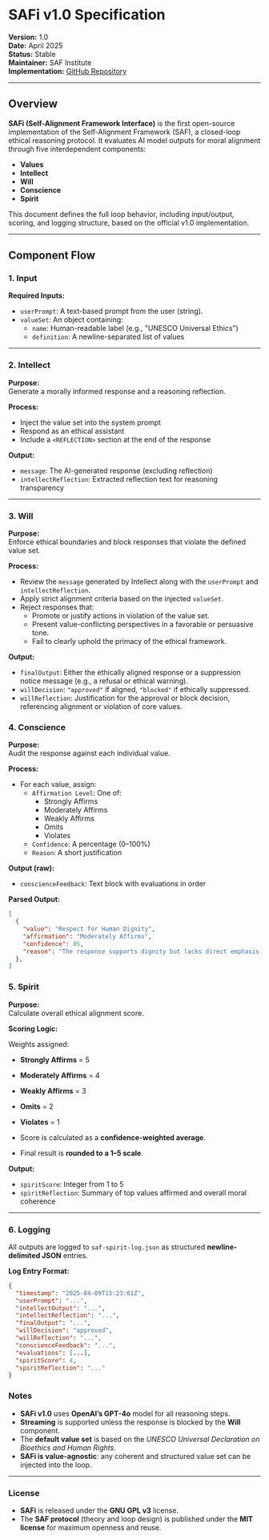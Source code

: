 # SAFi v1.0 Specification

**Version:** 1.0  
**Date:** April 2025  
**Status:** Stable  
**Maintainer:** SAF Institute  
**Implementation:** [GitHub Repository](https://github.com/jnamaya/SAFi/)

---

## Overview

**SAFi (Self-Alignment Framework Interface)** is the first open-source implementation of the Self-Alignment Framework (SAF), a closed-loop ethical reasoning protocol. It evaluates AI model outputs for moral alignment through five interdependent components:

- **Values**
- **Intellect**
- **Will**
- **Conscience**
- **Spirit**

This document defines the full loop behavior, including input/output, scoring, and logging structure, based on the official v1.0 implementation.

---

## Component Flow

### 1. **Input**

**Required Inputs:**
- `userPrompt`: A text-based prompt from the user (string).
- `valueSet`: An object containing:
  - `name`: Human-readable label (e.g., "UNESCO Universal Ethics")
  - `definition`: A newline-separated list of values

---

### 2. **Intellect**

**Purpose:**  
Generate a morally informed response and a reasoning reflection.

**Process:**
- Inject the value set into the system prompt
- Respond as an ethical assistant
- Include a `<REFLECTION>` section at the end of the response

**Output:**
- `message`: The AI-generated response (excluding reflection)
- `intellectReflection`: Extracted reflection text for reasoning transparency

---
### 3. **Will**

**Purpose:**  
Enforce ethical boundaries and block responses that violate the defined value set.

**Process:**
- Review the `message` generated by Intellect along with the `userPrompt` and `intellectReflection`.
- Apply strict alignment criteria based on the injected `valueSet`.
- Reject responses that:
  - Promote or justify actions in violation of the value set.
  - Present value-conflicting perspectives in a favorable or persuasive tone.
  - Fail to clearly uphold the primacy of the ethical framework.

**Output:**
- `finalOutput`: Either the ethically aligned response or a suppression notice message (e.g., a refusal or ethical warning).
- `willDecision`: `"approved"` if aligned, `"blocked"` if ethically suppressed.
- `willReflection`: Justification for the approval or block decision, referencing alignment or violation of core values.


### 4. **Conscience**

**Purpose:**  
Audit the response against each individual value.

**Process:**
- For each value, assign:
  - `Affirmation Level`: One of:
    - Strongly Affirms
    - Moderately Affirms
    - Weakly Affirms
    - Omits
    - Violates
  - `Confidence`: A percentage (0–100%)
  - `Reason`: A short justification

**Output (raw):**
- `conscienceFeedback`: Text block with evaluations in order

**Parsed Output:**
```json
[
  {
    "value": "Respect for Human Dignity",
    "affirmation": "Moderately Affirms",
    "confidence": 85,
    "reason": "The response supports dignity but lacks direct emphasis."
  },
]
```
### 5. **Spirit**

**Purpose:**  
Calculate overall ethical alignment score.

**Scoring Logic:**

Weights assigned:
- **Strongly Affirms** = 5  
- **Moderately Affirms** = 4  
- **Weakly Affirms** = 3  
- **Omits** = 2  
- **Violates** = 1  

- Score is calculated as a **confidence-weighted average**.
- Final result is **rounded to a 1–5 scale**.

**Output:**
- `spiritScore`: Integer from 1 to 5  
- `spiritReflection`: Summary of top values affirmed and overall moral coherence

---

### 6. **Logging**

All outputs are logged to `saf-spirit-log.json` as structured **newline-delimited JSON** entries.

**Log Entry Format:**

```json
{
  "timestamp": "2025-04-09T15:23:01Z",
  "userPrompt": "...",
  "intellectOutput": "...",
  "intellectReflection": "...",
  "finalOutput": "...",
  "willDecision": "approved",
  "willReflection": "...",
  "conscienceFeedback": "...",
  "evaluations": [...],
  "spiritScore": 4,
  "spiritReflection": "..."
}
```
### **Notes**

- **SAFi v1.0** uses **OpenAI’s GPT-4o** model for all reasoning steps.
- **Streaming** is supported unless the response is blocked by the **Will** component.
- The **default value set** is based on the _UNESCO Universal Declaration on Bioethics and Human Rights_.
- **SAFi is value-agnostic**: any coherent and structured value set can be injected into the loop.

---

### **License**

- **SAFi** is released under the **GNU GPL v3** license.
- The **SAF protocol** (theory and loop design) is published under the **MIT license** for maximum openness and reuse.

